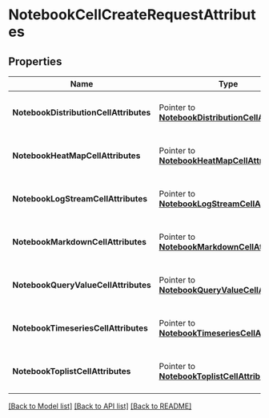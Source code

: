 # NotebookCellCreateRequestAttributes

## Properties

Name | Type | Description | Notes
---- | ---- | ----------- | ------
**NotebookDistributionCellAttributes** | Pointer to [**NotebookDistributionCellAttributes**](NotebookDistributionCellAttributes.md) | A pointer to the appropriate element. |
**NotebookHeatMapCellAttributes** | Pointer to [**NotebookHeatMapCellAttributes**](NotebookHeatMapCellAttributes.md) | A pointer to the appropriate element. |
**NotebookLogStreamCellAttributes** | Pointer to [**NotebookLogStreamCellAttributes**](NotebookLogStreamCellAttributes.md) | A pointer to the appropriate element. |
**NotebookMarkdownCellAttributes** | Pointer to [**NotebookMarkdownCellAttributes**](NotebookMarkdownCellAttributes.md) | A pointer to the appropriate element. |
**NotebookQueryValueCellAttributes** | Pointer to [**NotebookQueryValueCellAttributes**](NotebookQueryValueCellAttributes.md) | A pointer to the appropriate element. |
**NotebookTimeseriesCellAttributes** | Pointer to [**NotebookTimeseriesCellAttributes**](NotebookTimeseriesCellAttributes.md) | A pointer to the appropriate element. |
**NotebookToplistCellAttributes** | Pointer to [**NotebookToplistCellAttributes**](NotebookToplistCellAttributes.md) | A pointer to the appropriate element. |


[[Back to Model list]](../README.md#documentation-for-models) [[Back to API list]](../README.md#documentation-for-api-endpoints) [[Back to README]](../README.md)


